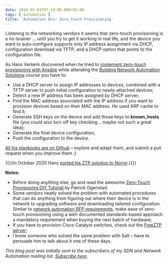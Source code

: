 ```yaml
---
date: 2018-05-03T07:19:00.000+02:00
tags: [ automation ]
title: 'Automation Win: Zero-Touch Provisioning'
---
```

Listening to the networking vendors it seems that zero-touch provisioning is a no-brainer … until you try to get it working in real life, and the device you want to auto-configure supports only IP address assignment via DHCP, configuration download via TFTP, and a DHCP option that points to the configuration file.

As Hans Verkerk discovered when he tried to [implement zero-touch provisioning with Ansible](https://github.com/hans-vvv/NetAutLab) while attending the [Building Network Automation Solutions](http://www.ipspace.net/Building_Network_Automation_Solutions) course you have to:
<!--more-->

-   Use a DHCP server to assign IP addresses to devices, combined with a TFTP server to push initial configuration to newly-attached devices;
-   Detect a new IP address has been assigned by DHCP server;
-   Find the MAC address associated with the IP address if you want to provision devices based on their MAC address. He used ARP cache to find it;
-   Generate SSH keys on the device and add those keys to **known\_hosts** file (you could also turn off key checking… maybe not such a great idea);
-   Generate the final device configuration;
-   Push the configuration to the device.

[All his playbooks are on Github](https://github.com/hans-vvv/NetAutLab) – explore and adapt them, and submit a pull request when you improve them ;)

{{<note update>}}In October 2020 Hans [ported his ZTP solution to Nornir](https://github.com/hans-vvv/NetAutLab/tree/master/nornir-ztp).{{</note>}}

**Notes:**

-   Before doing anything else, go and read the awesome [Zero-Touch Provisioning DIY Tutorial](https://networklore.com/ztp-tutorial/) by Patrick Ogenstad.
-   Some vendors neatly solved the problem with automated procedures that can do anything from figuring out where their device is in the network to upgrading software and downloading tailored configuration. Similar to [network automation RFP requirements](https://blog.ipspace.net/2016/10/network-automation-rfp-requirements.html), make ease of zero-touch provisioning using a well-documented standards-based approach a mandatory requirement when buying the next batch of hardware;
-   If you have to provision Cisco Catalyst switches, check out the [FreeZTP server](https://github.com/convergeone/freeztp);
-   I know someone who solved the same problem with Salt – have to persuade him to talk about it one of these days.

*This blog post was initially sent to the subscribers of my SDN and Network Automation mailing list. *[*Subscribe here*](http://www.ipspace.net/Subscribe/Five_SDN_Tips)*.*
